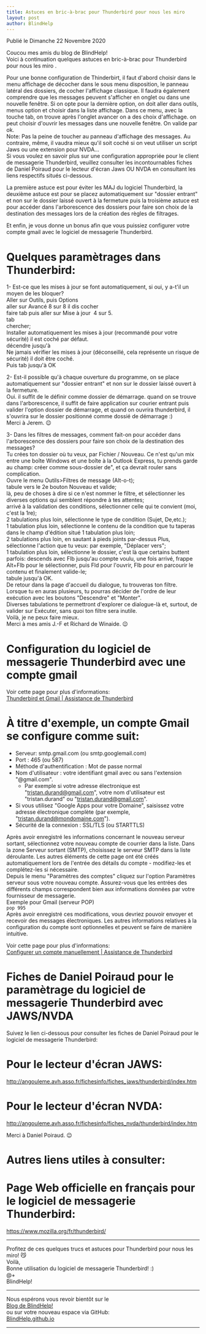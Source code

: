 ```yaml
---
title: Astuces en bric-à-brac pour Thunderbird pour nous les miro 
layout: post
author: BlindHelp
---
```


<footer>Publié le Dimanche 22 Novembre 2020</footer>


Coucou mes amis du blog de BlindHelp!    
Voici à continuation quelques astuces en bric-à-brac pour Thunderbird pour nous les miro .    

Pour une bonne configuration de Thinderbirt, il faut d'abord choisir dans le menu affichage de décocher dans le sous menu disposition, le panneau latéral des dossiers, de cocher l'affichage classique. Il faudra également comprendre que les messages peuvent s'afficher en onglet ou dans une nouvelle fenêtre. Si on opte pour la dernière option, on doit aller dans outils, menus option et choisir dans la liste affichage. Dans ce menu, avec la touche tab, on trouve après l'onglet avancer on a des choix d'affichage. on peut choisir d'ouvrir les messages dans une nouvelle fenêtre. On valide par ok.    
Note: Pas la peine de toucher au panneau d'affichage des messages. Au contraire, même, il vaudra mieux qu'il soit coché si on veut utiliser un script Jaws ou une extension pour NVDA...    
Si vous voulez en savoir plus sur une configuration appropriée pour le client de messagerie Thunderbird, veuillez consulter  les incontournables fiches    de Daniel Poiraud pour le lecteur d'écran Jaws OU NVDA en consultant les liens respectifs situés ci-dessous.    

La première astuce  est pour éviter les MAJ du logiciel Thunderbird, la  deuxième astuce est pour se placez automatiquement sur "dossier entrant" et non sur le dossier laissé ouvert à la fermeture puis la troisième astuce est pour accéder dans l'arborescence des dossiers pour faire son choix de la destination des messages lors de la création des règles de filtrages.     

Et enfin, je vous donne un bonus afin que vous puissiez configurer votre compte gmail avec le logiciel de messagerie Thunderbird.     

# Quelques paramètrages dans Thunderbird: #

1- Est-ce que les mises à jour se font automatiquement, si oui, y a-t'il un moyen de les bloquer?    
Aller sur Outils, puis Options    
aller sur Avancé 8 sur 8 il dis cocher    
faire tab puis aller sur Mise à jour  4 sur 5.    
tab    
chercher;    
Installer automatiquement les mises à jour (recommandé pour votre sécurité) il est coché par défaut.    
décendre jusqu'à    
Ne jamais vérifier les mises à jour (déconseillé, cela représente un risque de sécurité) il doit être coché.    
Puis tab jusqu'à OK     

2- Est-il possible qu'à chaque ouverture du programme, on se place automatiquement sur "dossier entrant" et non sur le dossier laissé ouvert à la fermeture.     
Oui. il suffit de le définir comme dossier de démarrage. quand on se trouve dans l'arborescence, il suffit de faire application sur courier entrant puis valider l'option dossier de démarrage, et quand on ouvrira thunderbird, il s'ouvrira sur le dossier positionné comme dossié de démarrage :)    
Merci à Jerem. 😉    

3- Dans les filtres de messages, comment fait-on pour accéder dans l'arborescence des dossiers pour faire son choix de la destination des messages?    
Tu crées ton dossier où tu veux, par Fichier / Nouveau. Ce n'est qu'un mix entre une boîte Windows et une boîte à la Outlook Express, tu prends garde au champ: créer comme sous-dossier de", et ça devrait rouler sans complication.    
Ouvre le menu Outils>Filtres de message (Alt-o-t);    
tabule vers le 2e bouton Nouveau et valide;    
là, peu de choses à dire si ce n'est nommer le filtre, et sélectionner les diverses options qui semblent répondre à tes attentes;    
arrivé à la validation des conditions, sélectionner celle qui te convient (moi, c'est la 1re);    
2 tabulations plus loin, sélectionne le type de condition (Sujet, De,etc.);    
1 tabulation plus loin, sélectionne le contenu de la condition que tu taperas dans le champ d'édition situé 1 tabulation plus loin;    
2 tabulations plus loin, en sautant à pieds joints par-dessus Plus,     
sélectionne l'action que tu veux: par exemple, "Déplacer vers";    
1 tabulation plus loin, sélectionne le dossier, c'est là que certains buttent parfois: descends avec Flb jusqu'au compte voulu, une fois arrivé, frappe Alt+Flb pour le sélectionner, puis Fld pour l'ouvrir, Flb pour en parcourir le contenu et finalement valide-le;    
tabule jusqu'à OK.    
De retour dans la page d'accueil du dialogue, tu trouveras ton filtre.     
Lorsque tu en auras plusieurs, tu pourras décider de l'ordre de leur exécution avec les boutons "Descendre" et "Monter".    
Diverses tabulations te permettront d'explorer ce dialogue-là et, surtout, de valider sur Exécuter, sans quoi ton filtre sera inutile.      
Voilà, je ne peux faire mieux.       
Merci à mes amis J.-F et Richard de Winaide. 😉    

# Configuration du logiciel de messagerie Thunderbird avec une compte  gmail #

Voir cette page pour plus d'informations:    
[Thunderbird et Gmail | Assistance de Thunderbird](https://support.mozilla.org/fr/kb/thunderbird-et-gmail)    


# À titre d'exemple, un compte Gmail se configure comme suit: #

* Serveur: smtp.gmail.com (ou smtp.googlemail.com)     
* Port : 465 (ou 587)    
* Méthode d'authentification : Mot de passe normal    
* Nom d'utilisateur : votre identifiant gmail avec ou sans l'extension "@gmail.com".    
	* Par exemple si votre adresse électronique est "tristan.durand@gmail.com", votre nom d'utilisateur est "tristan.durand" ou "tristan.durand@gmail.com". 
* Si vous utilisez "Google Apps pour votre Domaine", saisissez votre adresse électronique complète (par exemple, "tristan.durand@mondomaine.com"). 
* Sécurité de la connexion : SSL/TLS (ou STARTTLS) 

Après avoir enregistré les informations concernant le nouveau serveur sortant, sélectionnez votre nouveau compte de courrier dans la liste. Dans la zone Serveur sortant (SMTP), choisissez le serveur SMTP dans la liste déroulante. Les autres éléments de cette page ont été créés automatiquement lors de l'entrée des détails du compte - modifiez-les et complétez-les si nécessaire.    
Depuis le menu "Paramètres des comptes" cliquez sur l'option Paramètres serveur sous votre nouveau compte. Assurez-vous que les entrées des différents champs correspondent bien aux informations données par votre fournisseur de messagerie.    
Exemple pour Gmail (serveur POP)    
`pop 995`    
Après avoir enregistré ces modifications, vous devriez pouvoir envoyer et recevoir des messages électroniques. Les autres informations relatives à la configuration du compte sont optionnelles et peuvent se faire de manière intuitive.    

Voir cette page pour plus d'informations:    
[Configurer un compte manuellement | Assistance de Thunderbird](https://support.mozilla.org/fr/kb/configurer-un-compte-manuellement)    

# Fiches de Daniel Poiraud pour le paramètrage du logiciel de messagerie Thunderbird  avec JAWS/NVDA #

Suivez le lien ci-dessous pour consulter les fiches de Daniel Poiraud pour le  logiciel de messagerie Thunderbird:    

# Pour le lecteur d'écran JAWS: #

<http://angouleme.avh.asso.fr/fichesinfo/fiches_jaws/thunderbird/index.htm>

# Pour le lecteur d'écran NVDA: #

<http://angouleme.avh.asso.fr/fichesinfo/fiches_nvda/thunderbird/index.htm>

Merci à Daniel Poiraud. 😉    

# Autres liens utiles à consulter: #

# Page Web officielle en français pour le logiciel de messagerie Thunderbird: #

<https://www.mozilla.org/fr/thunderbird/>

---

Profitez de ces quelques trucs et astuces pour Thunderbird pour nous les miro! 😼    
Voilà,    
Bonne utilisation  du logiciel de messagerie Thunderbird! :)    
@+    
BlindHelp!    

---

Nous espérons vous revoir bientôt sur le      
[Blog de BlindHelp!](http://blindhelp.blogspot.fr/)                    
ou sur  votre nouveau espace via GitHub:                     
[BlindHelp.github.io](https://blindhelp.github.io)                    

---